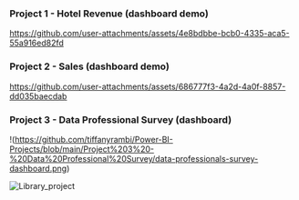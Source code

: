 ### Project 1 - Hotel Revenue (dashboard demo)
https://github.com/user-attachments/assets/4e8bdbbe-bcb0-4335-aca5-55a916ed82fd

### Project 2 - Sales (dashboard demo)
https://github.com/user-attachments/assets/686777f3-4a2d-4a0f-8857-dd035baecdab

### Project 3 - Data Professional Survey (dashboard)
!(https://github.com/tiffanyrambi/Power-BI-Projects/blob/main/Project%203%20-%20Data%20Professional%20Survey/data-professionals-survey-dashboard.png)

![Library_project](https://github.com/najirh/Library-System-Management---P2/blob/main/library.jpg)
